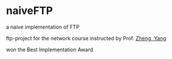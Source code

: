 # naiveFTP
a naive implementation of FTP

ftp-project for the network course instructed by Prof. [Zheng, Yang](http://tns.thss.tsinghua.edu.cn/~yangzheng/)

won the Best Implementation Award
